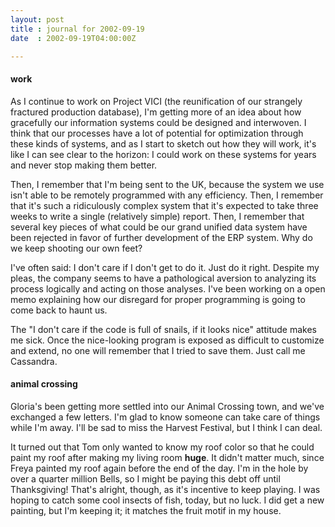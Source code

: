 ```yaml
---
layout: post
title : journal for 2002-09-19
date  : 2002-09-19T04:00:00Z

---
```

<h4>work</h4>As I continue to work on Project VICI (the reunification of our strangely fractured production database), I'm getting more of an idea about how gracefully our information systems could be designed and interwoven.  I think that our processes have a lot of potential for optimization through these kinds of systems, and as I start to sketch out how they will work, it's like I can see clear to the horizon:  I could work on these systems for years and never stop making them better.  

Then, I remember that I'm being sent to the UK, because the system we use isn't able to be remotely programmed with any efficiency.  Then, I remember that it's such a ridiculously complex system that it's expected to take three weeks to write a single (relatively simple) report.  Then, I remember that several key pieces of what could be our grand unified data system have been rejected in favor of further development of the ERP system.  Why do we keep shooting our own feet?

I've often said: I don't care if I don't get to do it.  Just do it right. Despite my pleas, the company seems to have a pathological aversion to analyzing its process logically and acting on those analyses.  I've been working on a open memo explaining how our disregard for proper programming is going to come back to haunt us.

The "I don't care if the code is full of snails, if it looks nice" attitude makes me sick.  Once the nice-looking program is exposed as difficult to customize and extend, no one will remember that I tried to save them.  Just call me Cassandra.<h4>animal crossing</h4>Gloria's been getting more settled into our Animal Crossing town, and we've exchanged a few letters.  I'm glad to know someone can take care of things while I'm away.  I'll be sad to miss the Harvest Festival, but I think I can deal.  

It turned out that Tom only wanted to know my roof color so that he could paint my roof after making my living room <strong>huge</strong>.  It didn't matter much, since Freya painted my roof again before the end of the day.  I'm in the hole by over a quarter million Bells, so I might be paying this debt off until Thanksgiving!  That's alright, though, as it's incentive to keep playing.  I was hoping to catch some cool insects of fish, today, but no luck.  I did get a new painting, but I'm keeping it;  it matches the fruit motif in my house.

